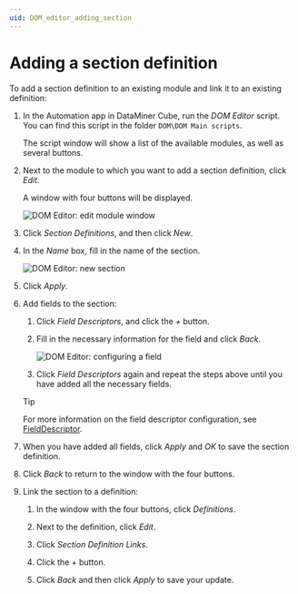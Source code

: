 ```yaml
---
uid: DOM_editor_adding_section
---
```


# Adding a section definition

To add a section definition to an existing module and link it to an existing definition:

1. In the Automation app in DataMiner Cube, run the *DOM Editor* script. You can find this script in the folder `DOM\DOM Main scripts`.

   The script window will show a list of the available modules, as well as several buttons.

1. Next to the module to which you want to add a section definition, click *Edit*.

   A window with four buttons will be displayed.

   ![DOM Editor: edit module window](~/user-guide/images/DOM_Editor_edit_module.png)

1. Click *Section Definitions*, and then click *New*.

1. In the *Name* box, fill in the name of the section.

   ![DOM Editor: new section](~/user-guide/images/DOM_Editor_new_section.png)

1. Click *Apply*.

1. Add fields to the section:

   1. Click *Field Descriptors*, and click the *+* button.

   1. Fill in the necessary information for the field and click *Back*.

      ![DOM Editor: configuring a field](~/user-guide/images/DOM_Editor_new_field.png)

   1. Click *Field Descriptors* again and repeat the steps above until you have added all the necessary fields.

   > [!TIP]
   > For more information on the field descriptor configuration, see [FieldDescriptor](xref:DOM_SectionDefinition#fielddescriptor).

1. When you have added all fields, click *Apply* and *OK* to save the section definition.

1. Click *Back* to return to the window with the four buttons.

1. Link the section to a definition:

   1. In the window with the four buttons, click *Definitions*.

   1. Next to the definition, click *Edit*.

   1. Click *Section Definition Links*.

   1. Click the + button.

   1. Click *Back* and then click *Apply* to save your update.
